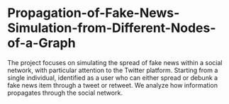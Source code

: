 # Propagation-of-Fake-News-Simulation-from-Different-Nodes-of-a-Graph
The project focuses on simulating the spread of fake news within a social network, with particular attention to the Twitter platform. Starting from a single individual, identified as a user who can either spread or debunk a fake news item through a tweet or retweet. We analyze how information propagates through the social network.  
